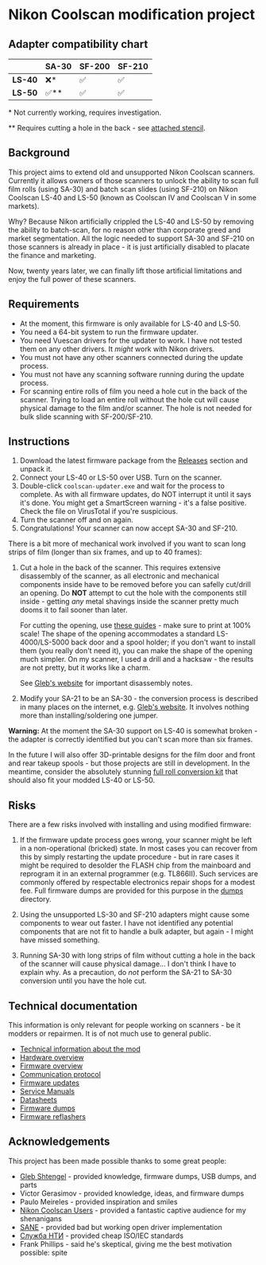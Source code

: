 # Nikon Coolscan modification project

## Adapter compatibility chart

|           | **SA-30**  | **SF-200**  | **SF-210**  |
|-----------|------------|-------------|-------------|
| **LS-40** |     ❌\*   |      ✅     |      ✅     |
| **LS-50** |     ✅\*\* |      ✅     |      ✅     |

\* Not currently working, requires investigation.

\*\* Requires cutting a hole in the back - see [attached stencil](hole/).

## Background

This project aims to extend old and unsupported Nikon Coolscan scanners.
Currently it allows owners of those scanners to unlock the ability to scan
full film rolls (using SA-30) and batch scan slides (using SF-210) on
Nikon Coolscan LS-40 and LS-50 (known as Coolscan IV and Coolscan V in
some markets).

Why? Because Nikon artificially crippled the LS-40 and LS-50 by removing
the ability to batch-scan, for no reason other than corporate greed and
market segmentation. All the logic needed to support SA-30 and SF-210 on
those scanners is already in place - it is just artificially disabled to
placate the finance and marketing.

Now, twenty years later, we can finally lift those artificial limitations
and enjoy the full power of these scanners.

## Requirements

* At the moment, this firmware is only available for LS-40 and LS-50.
* You need a 64-bit system to run the firmware updater.
* You need Vuescan drivers for the updater to work. I have not tested them
  on any other drivers. It *might* work with Nikon drivers.
* You must not have any other scanners connected during the update process.
* You must not have any scanning software running during the update process.
* For scanning entire rolls of film you need a hole cut in the back of
  the scanner. Trying to load an entire roll without the hole cut will
  cause physical damage to the film and/or scanner. The hole is not needed
  for bulk slide scanning with SF-200/SF-210.

## Instructions

1. Download the latest firmware package from the [Releases](https://github.com/kosma/coolscan-mods/releases) section and unpack it.
2. Connect your LS-40 or LS-50 over USB. Turn on the scanner.
3. Double-click `coolscan-updater.exe` and wait for the process to complete.
   As with all firmware updates, do NOT interrupt it until it says it's done.
   You might get a SmartScreen warning - it's a false positive. Check the file
   on VirusTotal if you're suspicious.
4. Turn the scanner off and on again.
5. Congratulations! Your scanner can now accept SA-30 and SF-210.

There is a bit more of mechanical work involved if you want to scan long
strips of film (longer than six frames, and up to 40 frames):

1. Cut a hole in the back of the scanner. This requires extensive disassembly
   of the scanner, as all electronic and mechanical components inside have to
   be removed before you can safelly cut/drill an opening.
   Do **NOT** attempt to cut the hole with the components still inside - getting
   *any* metal shavings inside the scanner pretty much dooms it to fail sooner
   than later.

   For cutting the opening, use [these guides](hole/) - make sure to print
   at 100% scale! The shape of the opening accommodates a standard
   LS-4000/LS-5000 back door and a spool holder; if you don't want to install
   them (you really don't need it), you can make the shape of the opening much
   simpler. On my scanner, I used a drill and a hacksaw - the results are
   not pretty, but it works like a charm.
   
   See [Gleb's website](http://www.shtengel.com/gleb/nikon_coolscan_4000_disassembly_and_scanhead_gear_repair.htm)
   for important disassembly notes.

2. Modify your SA-21 to be an SA-30 - the conversion process is described in
   many places on the internet, e.g. [Gleb's website](http://www.shtengel.com/gleb/converting_nikon_sa21_to_sa30.htm).
   It involves nothing more than installing/soldering one jumper.

**Warning:** At the moment the SA-30 support on LS-40 is somewhat broken -
the adapter is correctly identified but you can't scan more than six frames.

In the future I will also offer 3D-printable designs for the film door and
front and rear takeup spools - but those projects are still in development.
In the meantime, consider the absolutely stunning [full roll conversion kit](https://www.etsy.com/pl/listing/949217792/nikon-4000ed-and-5000ed-full-roll)
that should also fit your modded LS-40 or LS-50.

## Risks

There are a few risks involved with installing and using modified firmware:

1. If the firmware update process goes wrong, your scanner might be left in
   a non-operational (bricked) state. In most cases you can recover from this
   by simply restarting the update procedure - but in rare cases it might be
   required to desolder the FLASH chip from the mainboard and reprogram it in
   an external programmer (e.g. TL866II). Such services are commonly offered
   by respectable electronics repair shops for a modest fee. Full firmware
   dumps are provided for this purpose in the [dumps](dumps/) directory.

2. Using the unsupported LS-30 and SF-210 adapters might cause some components
   to wear out faster. I have not identified any potential components that are
   not fit to handle a bulk adapter, but again - I might have missed something.

3. Running SA-30 with long strips of film without cutting a hole in the back
   of the scanner will cause physical damage... I don't think I have to explain
   why. As a precaution, do *not* perform the SA-21 to SA-30 conversion until
   you have the hole cut.

## Technical documentation

This information is only relevant for people working on scanners - be it modders
or repairmen. It is of not much use to general public.

* [Technical information about the mod](doc/mod.md)
* [Hardware overview](doc/hardware.md)
* [Firmware overview](doc/firmware.md)
* [Communication protocol](doc/protocol.md)
* [Firmware updates](doc/updates.md)
* [Service Manuals](manuals/)
* [Datasheets](datasheets/)
* [Firmware dumps](dumps/)
* [Firmware reflashers](reflashers/)

## Acknowledgements

This project has been made possible thanks to some great people:

* [Gleb Shtengel](http://www.shtengel.com/gleb/index.htm) - provided knowledge, firmware dumps, USB dumps, and parts
* Victor Gerasimov - provided knowledge, ideas, and firmware dumps
* Paulo Meireles - provided inspiration and smiles
* [Nikon Coolscan Users](https://www.facebook.com/groups/1514948298527146) - provided a fantastic captive audience for my shenanigans
* [SANE](https://gitlab.com/sane-project/backends/-/blob/master/backend/coolscan3.c) - provided bad but working open driver implementation
* [Служба НТИ](https://www.snti.ru/) - provided cheap ISO/IEC standards
* Frank Phillips - said he's skeptical, giving me the best motivation possible: spite
